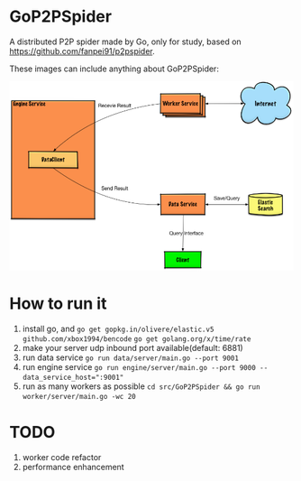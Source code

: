 # GoP2PSpider
A distributed P2P spider made by Go, only for study, based on https://github.com/fanpei91/p2pspider.

These images can include anything about GoP2PSpider:

![](p2pspider.png)

# How to run it
1. install go, and `go get gopkg.in/olivere/elastic.v5` `github.com/xbox1994/bencode` `go get golang.org/x/time/rate`
2. make your server udp inbound port available(default: 6881)
3. run data service `go run data/server/main.go --port 9001`
4. run engine service `go run engine/server/main.go --port 9000 --data_service_host=":9001"`
5. run as many workers as possible `cd src/GoP2PSpider && go run worker/server/main.go -wc 20`

# TODO
1. worker code refactor
2. performance enhancement
